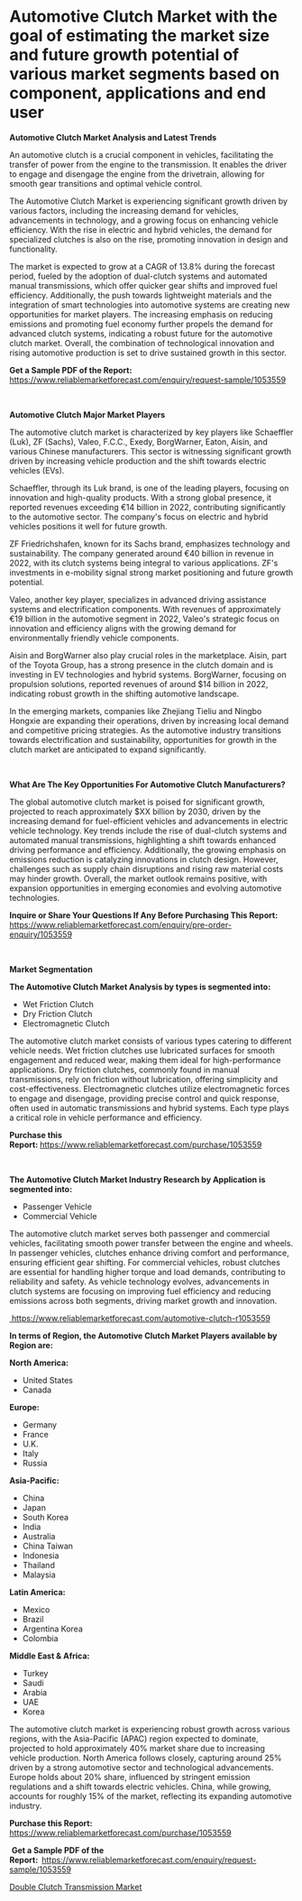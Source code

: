 <p><h1>Automotive Clutch Market with the goal of estimating the market size and future growth potential of various market segments based on component, applications and end user</h1></p><p><strong>Automotive Clutch Market Analysis and Latest Trends</strong></p>
<p><p>An automotive clutch is a crucial component in vehicles, facilitating the transfer of power from the engine to the transmission. It enables the driver to engage and disengage the engine from the drivetrain, allowing for smooth gear transitions and optimal vehicle control.</p><p>The Automotive Clutch Market is experiencing significant growth driven by various factors, including the increasing demand for vehicles, advancements in technology, and a growing focus on enhancing vehicle efficiency. With the rise in electric and hybrid vehicles, the demand for specialized clutches is also on the rise, promoting innovation in design and functionality. </p><p>The market is expected to grow at a CAGR of 13.8% during the forecast period, fueled by the adoption of dual-clutch systems and automated manual transmissions, which offer quicker gear shifts and improved fuel efficiency. Additionally, the push towards lightweight materials and the integration of smart technologies into automotive systems are creating new opportunities for market players. The increasing emphasis on reducing emissions and promoting fuel economy further propels the demand for advanced clutch systems, indicating a robust future for the automotive clutch market. Overall, the combination of technological innovation and rising automotive production is set to drive sustained growth in this sector.</p></p>
<p><strong>Get a Sample PDF of the Report:&nbsp;</strong> <a href="https://www.reliablemarketforecast.com/enquiry/request-sample/1053559?utm_campaign=3321&utm_medium=2&utm_source=Github&utm_content=ia&utm_term=30032025&utm_id=automotive-clutch">https://www.reliablemarketforecast.com/enquiry/request-sample/1053559</a></p>
<p>&nbsp;</p>
<p><strong>Automotive Clutch Major Market Players</strong></p>
<p><p>The automotive clutch market is characterized by key players like Schaeffler (Luk), ZF (Sachs), Valeo, F.C.C., Exedy, BorgWarner, Eaton, Aisin, and various Chinese manufacturers. This sector is witnessing significant growth driven by increasing vehicle production and the shift towards electric vehicles (EVs).</p><p>Schaeffler, through its Luk brand, is one of the leading players, focusing on innovation and high-quality products. With a strong global presence, it reported revenues exceeding €14 billion in 2022, contributing significantly to the automotive sector. The company's focus on electric and hybrid vehicles positions it well for future growth.</p><p>ZF Friedrichshafen, known for its Sachs brand, emphasizes technology and sustainability. The company generated around €40 billion in revenue in 2022, with its clutch systems being integral to various applications. ZF's investments in e-mobility signal strong market positioning and future growth potential.</p><p>Valeo, another key player, specializes in advanced driving assistance systems and electrification components. With revenues of approximately €19 billion in the automotive segment in 2022, Valeo's strategic focus on innovation and efficiency aligns with the growing demand for environmentally friendly vehicle components.</p><p>Aisin and BorgWarner also play crucial roles in the marketplace. Aisin, part of the Toyota Group, has a strong presence in the clutch domain and is investing in EV technologies and hybrid systems. BorgWarner, focusing on propulsion solutions, reported revenues of around $14 billion in 2022, indicating robust growth in the shifting automotive landscape.</p><p>In the emerging markets, companies like Zhejiang Tieliu and Ningbo Hongxie are expanding their operations, driven by increasing local demand and competitive pricing strategies. As the automotive industry transitions towards electrification and sustainability, opportunities for growth in the clutch market are anticipated to expand significantly.</p></p>
<p>&nbsp;</p>
<p><strong>What Are The Key Opportunities For Automotive Clutch Manufacturers?</strong></p>
<p><p>The global automotive clutch market is poised for significant growth, projected to reach approximately $XX billion by 2030, driven by the increasing demand for fuel-efficient vehicles and advancements in electric vehicle technology. Key trends include the rise of dual-clutch systems and automated manual transmissions, highlighting a shift towards enhanced driving performance and efficiency. Additionally, the growing emphasis on emissions reduction is catalyzing innovations in clutch design. However, challenges such as supply chain disruptions and rising raw material costs may hinder growth. Overall, the market outlook remains positive, with expansion opportunities in emerging economies and evolving automotive technologies.</p></p>
<p><strong>Inquire or Share Your Questions If Any Before Purchasing This Report:</strong> <a href="https://www.reliablemarketforecast.com/enquiry/pre-order-enquiry/1053559?utm_campaign=3321&utm_medium=2&utm_source=Github&utm_content=ia&utm_term=30032025&utm_id=automotive-clutch">https://www.reliablemarketforecast.com/enquiry/pre-order-enquiry/1053559</a></p>
<p>&nbsp;</p>
<p><strong>Market Segmentation</strong></p>
<p><strong>The Automotive Clutch Market Analysis by types is segmented into:</strong></p>
<p><ul><li>Wet Friction Clutch</li><li>Dry Friction Clutch</li><li>Electromagnetic Clutch</li></ul></p>
<p><p>The automotive clutch market consists of various types catering to different vehicle needs. Wet friction clutches use lubricated surfaces for smooth engagement and reduced wear, making them ideal for high-performance applications. Dry friction clutches, commonly found in manual transmissions, rely on friction without lubrication, offering simplicity and cost-effectiveness. Electromagnetic clutches utilize electromagnetic forces to engage and disengage, providing precise control and quick response, often used in automatic transmissions and hybrid systems. Each type plays a critical role in vehicle performance and efficiency.</p></p>
<p><strong>Purchase this Report:&nbsp;</strong><a href="https://www.reliablemarketforecast.com/purchase/1053559?utm_campaign=3321&utm_medium=2&utm_source=Github&utm_content=ia&utm_term=30032025&utm_id=automotive-clutch">https://www.reliablemarketforecast.com/purchase/1053559</a></p>
<p>&nbsp;</p>
<p><strong>The Automotive Clutch Market Industry Research by Application is segmented into:</strong></p>
<p><ul><li>Passenger Vehicle</li><li>Commercial Vehicle</li></ul></p>
<p><p>The automotive clutch market serves both passenger and commercial vehicles, facilitating smooth power transfer between the engine and wheels. In passenger vehicles, clutches enhance driving comfort and performance, ensuring efficient gear shifting. For commercial vehicles, robust clutches are essential for handling higher torque and load demands, contributing to reliability and safety. As vehicle technology evolves, advancements in clutch systems are focusing on improving fuel efficiency and reducing emissions across both segments, driving market growth and innovation.</p></p>
<p><a href="https://www.reliablemarketforecast.com/automotive-clutch-r1053559?utm_campaign=3321&utm_medium=2&utm_source=Github&utm_content=ia&utm_term=30032025&utm_id=automotive-clutch">&nbsp;https://www.reliablemarketforecast.com/automotive-clutch-r1053559</a></p>
<p><strong>In terms of Region, the Automotive Clutch Market Players available by Region are:</strong></p>
<p>
    <p> <strong> North America: </strong>
        <ul>
            <li>United States</li>
            <li>Canada</li>
        </ul>
        </p> 
    <p> <strong> Europe: </strong>
        <ul>
            <li>Germany</li>
            <li>France</li>
            <li>U.K.</li>
            <li>Italy</li>
            <li>Russia</li>
        </ul>
        </p> 
    <p> <strong> Asia-Pacific: </strong>
        <ul>
            <li>China</li>
            <li>Japan</li>
            <li>South Korea</li>
            <li>India</li>
            <li>Australia</li>
            <li>China Taiwan</li>
            <li>Indonesia</li>
            <li>Thailand</li>
            <li>Malaysia</li>
        </ul>
        </p> 
    <p> <strong> Latin America: </strong>
        <ul>
            <li>Mexico</li>
            <li>Brazil</li>
            <li>Argentina Korea</li>
            <li>Colombia</li>
        </ul>
        </p> 
    <p> <strong> Middle East & Africa: </strong>
        <ul>
            <li>Turkey</li>
            <li>Saudi</li>
            <li>Arabia</li>
            <li>UAE</li>
            <li>Korea</li>
        </ul>
    </p>
    </p>
<p><p>The automotive clutch market is experiencing robust growth across various regions, with the Asia-Pacific (APAC) region expected to dominate, projected to hold approximately 40% market share due to increasing vehicle production. North America follows closely, capturing around 25% driven by a strong automotive sector and technological advancements. Europe holds about 20% share, influenced by stringent emission regulations and a shift towards electric vehicles. China, while growing, accounts for roughly 15% of the market, reflecting its expanding automotive industry.</p></p>
<p><strong>Purchase this Report: </strong><a href="https://www.reliablemarketforecast.com/purchase/1053559?utm_campaign=3321&utm_medium=2&utm_source=Github&utm_content=ia&utm_term=30032025&utm_id=automotive-clutch">https://www.reliablemarketforecast.com/purchase/1053559</a></p>
<p>&nbsp;<strong>Get a Sample PDF of the Report:&nbsp;&nbsp;</strong><a href="https://www.reliablemarketforecast.com/enquiry/request-sample/1053559?utm_campaign=3321&utm_medium=2&utm_source=Github&utm_content=ia&utm_term=30032025&utm_id=automotive-clutch">https://www.reliablemarketforecast.com/enquiry/request-sample/1053559</a></p>
<p><strong></strong></p>
<p><p><a href="https://github.com/lateshab69/Market-Research-Report-List-1/blob/main/double-clutch-transmission-market.md?utm_campaign=3321&utm_medium=2&utm_source=Github&utm_content=ia&utm_term=30032025&utm_id=automotive-clutch">Double Clutch Transmission Market</a></p></p>